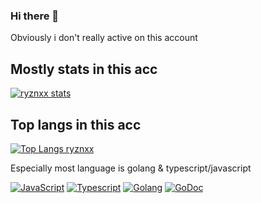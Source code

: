 ### Hi there 👋

Obviously i don't really active on this account


## Mostly stats in this acc
[![ryznxx stats](https://github-readme-stats.vercel.app/api?username=ryznxx)](https://github.com/anuraghazra/github-readme-stats)

## Top langs in this acc
[![Top Langs ryznxx](https://github-readme-stats.vercel.app/api/top-langs/?username=ryznxx&layout=compact)](https://github.com/anuraghazra/github-readme-stats)

Especially most language is golang & typescript/javascript

[![JavaScript](https://img.shields.io/badge/-JavaScript-brown?style=flat&logo=javascript&link=https://github.com/ryznxx)](https://github.com/ryznxx) 
[![Typescript](https://img.shields.io/badge/-TypeScript-white?style=flat&logo=typescript&link=https://github.com/ryznxx)](https://github.com/ryznxx)
[![Golang](https://img.shields.io/badge/-Golang-blue?style=flat&logo=golang&link=https://github.com/ryznxx)](https://github.com/ryznxx)
[![GoDoc](https://godoc.org/github.com/kkdai/LineBotTemplate.svg?status.svg)](https://github.com/ryznxx)  
 
<!--
**ryznxx/ryznxx** is a ✨ _special_ ✨ repository because its `README.md` (this file) appears on your GitHub profile.

Here are some ideas to get you started:

- 🔭 I’m currently working on ...
- 🌱 I’m currently learning ...
- 👯 I’m looking to collaborate on ...
- 🤔 I’m looking for help with ...
- 💬 Ask me about ...
- 📫 How to reach me: ...
- 😄 Pronouns: ...
- ⚡ Fun fact: ...
-->
